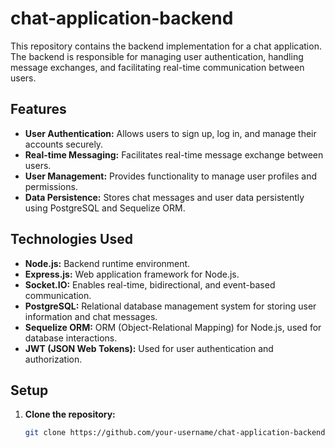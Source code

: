 # chat-application-backend

This repository contains the backend implementation for a chat application. The backend is responsible for managing user authentication, handling message exchanges, and facilitating real-time communication between users.

## Features

- **User Authentication:** Allows users to sign up, log in, and manage their accounts securely.
- **Real-time Messaging:** Facilitates real-time message exchange between users.
- **User Management:** Provides functionality to manage user profiles and permissions.
- **Data Persistence:** Stores chat messages and user data persistently using PostgreSQL and Sequelize ORM.

## Technologies Used

- **Node.js:** Backend runtime environment.
- **Express.js:** Web application framework for Node.js.
- **Socket.IO:** Enables real-time, bidirectional, and event-based communication.
- **PostgreSQL:** Relational database management system for storing user information and chat messages.
- **Sequelize ORM:** ORM (Object-Relational Mapping) for Node.js, used for database interactions.
- **JWT (JSON Web Tokens):** Used for user authentication and authorization.

## Setup

1. **Clone the repository:**
   ```bash
   git clone https://github.com/your-username/chat-application-backend.git
